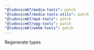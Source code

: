 ```yaml
---
"@ludovicm67/media-tools": patch
"@ludovicm67/media-tools-utils": patch
"@ludovicm67/mp4-tools": patch
"@ludovicm67/ogg-tools": patch
"@ludovicm67/webm-tools": patch
---
```


Regenerate types
